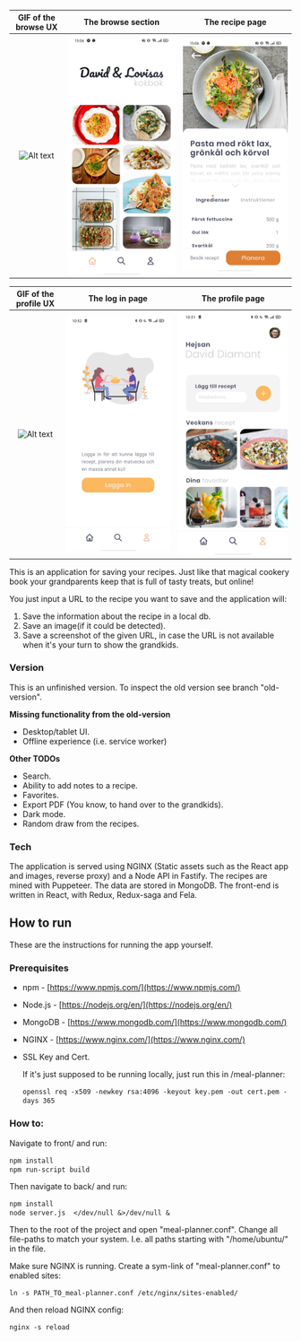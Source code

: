 |                 GIF of the browse UX                 |                    The browse section                    |                        The recipe page                        |
| :--------------------------------------------------: | :------------------------------------------------------: | :-----------------------------------------------------------: |
| ![Alt text](demo.gif?raw=true "Meal planner UI GIF") | ![Alt text](demo1.jpg?raw=true "Meal planner UI browse") | ![Alt text](demo2.jpg?raw=true "Meal planner UI recipe page") |

|                 GIF of the profile UX                 |                    The log in page                    |                        The profile page                        |
| :---------------------------------------------------: | :---------------------------------------------------: | :------------------------------------------------------------: |
| ![Alt text](demo1.gif?raw=true "Meal planner UI GIF") | ![Alt text](demo3.jpg?raw=true "Meal planner log in") | ![Alt text](demo4.jpg?raw=true "Meal planner UI profile page") |

This is an application for saving your recipes. Just like that magical cookery book your grandparents keep that is full of tasty treats, but online!

You just input a URL to the recipe you want to save and the application will:

1. Save the information about the recipe in a local db.
2. Save an image(if it could be detected).
3. Save a screenshot of the given URL, in case the URL is not available when it's your turn to show the grandkids.

### Version

This is an unfinished version. To inspect the old version see branch "old-version".

**Missing functionality from the old-version**

- Desktop/tablet UI.
- Offline experience (i.e. service worker)

**Other TODOs**

- Search.
- Ability to add notes to a recipe.
- Favorites.
- Export PDF (You know, to hand over to the grandkids).
- Dark mode.
- Random draw from the recipes.

### Tech

The application is served using NGINX (Static assets such as the React app and images, reverse proxy) and a Node API in Fastify.
The recipes are mined with Puppeteer.
The data are stored in MongoDB.
The front-end is written in React, with Redux, Redux-saga and Fela.

## How to run

These are the instructions for running the app yourself.

### Prerequisites

- npm - [https://www.npmjs.com/](https://www.npmjs.com/)
- Node.js - [https://nodejs.org/en/](https://nodejs.org/en/)
- MongoDB - [https://www.mongodb.com/](https://www.mongodb.com/)
- NGINX - [https://www.nginx.com/](https://www.nginx.com/)
- SSL Key and Cert.

  If it's just supposed to be running locally, just run this in /meal-planner:

  ```
  openssl req -x509 -newkey rsa:4096 -keyout key.pem -out cert.pem -days 365
  ```

### How to:

Navigate to front/ and run:

```
npm install
npm run-script build
```

Then navigate to back/ and run:

```
npm install
node server.js  </dev/null &>/dev/null &
```

Then to the root of the project and open "meal-planner.conf". Change all file-paths to match your system. I.e. all paths starting with "/home/ubuntu/" in the file.

Make sure NGINX is running. Create a sym-link of "meal-planner.conf" to enabled sites:

```
ln -s PATH_TO_meal-planner.conf /etc/nginx/sites-enabled/
```

And then reload NGINX config:

```
nginx -s reload
```
